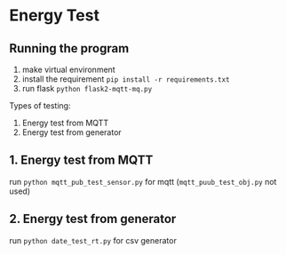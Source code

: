 # Energy Test
## Running the program
1. make virtual environment
2. install the requirement `pip install -r requirements.txt`
3. run flask `python flask2-mqtt-mq.py`

Types of testing:
1. Energy test from MQTT
2. Energy test from generator

## 1. Energy test from MQTT
run `python mqtt_pub_test_sensor.py` for mqtt (`mqtt_puub_test_obj.py` not used)

## 2. Energy test from generator
run `python date_test_rt.py` for csv generator

